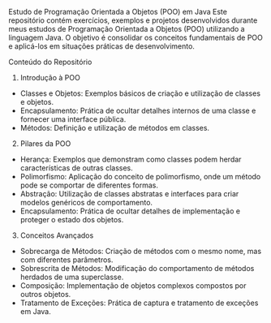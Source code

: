 Estudo de Programação Orientada a Objetos (POO) em Java
Este repositório contém exercícios, exemplos e projetos desenvolvidos durante meus estudos de Programação Orientada a Objetos (POO) utilizando a linguagem Java. O objetivo é consolidar os conceitos fundamentais de POO e aplicá-los em situações práticas de desenvolvimento.

Conteúdo do Repositório
1. Introdução à POO
* Classes e Objetos: Exemplos básicos de criação e utilização de classes e objetos.
* Encapsulamento: Prática de ocultar detalhes internos de uma classe e fornecer uma interface pública.
* Métodos: Definição e utilização de métodos em classes.
2. Pilares da POO
* Herança: Exemplos que demonstram como classes podem herdar características de outras classes.
* Polimorfismo: Aplicação do conceito de polimorfismo, onde um método pode se comportar de diferentes formas.
* Abstração: Utilização de classes abstratas e interfaces para criar modelos genéricos de comportamento.
* Encapsulamento: Prática de ocultar detalhes de implementação e proteger o estado dos objetos.
3. Conceitos Avançados
* Sobrecarga de Métodos: Criação de métodos com o mesmo nome, mas com diferentes parâmetros.
* Sobrescrita de Métodos: Modificação do comportamento de métodos herdados de uma superclasse.
* Composição: Implementação de objetos complexos compostos por outros objetos.
* Tratamento de Exceções: Prática de captura e tratamento de exceções em Java.
